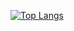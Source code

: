 [![Top Langs](https://github-readme-stats.vercel.app/api/top-langs/?username=victorrschmidt&layout=compact&theme=monokai)](https://github.com/anuraghazra/github-readme-stats)
